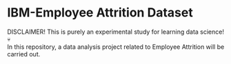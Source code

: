 # IBM-Employee Attrition Dataset
DISCLAIMER! This is purely an experimental study for learning data science! 💀  
In this repository, a data analysis project related to Employee Attrition will be carried out.

